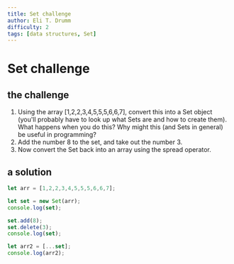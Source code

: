 ```yaml
---
title: Set challenge
author: Eli T. Drumm
difficulty: 2
tags: [data structures, Set]
---
```


# Set challenge

## the challenge

1. Using the array [1,2,2,3,4,5,5,5,6,6,7], convert this into a Set object (you'll probably have to look up what Sets are and how to create them). What happens when you do this? Why might this (and Sets in general) be useful in programming?
2. Add the number 8 to the set, and take out the number 3.
3. Now convert the Set back into an array using the spread operator.


## a solution

```js
let arr = [1,2,2,3,4,5,5,5,6,6,7];

let set = new Set(arr);
console.log(set);

set.add(8);
set.delete(3);
console.log(set);

let arr2 = [...set];
console.log(arr2);
```
